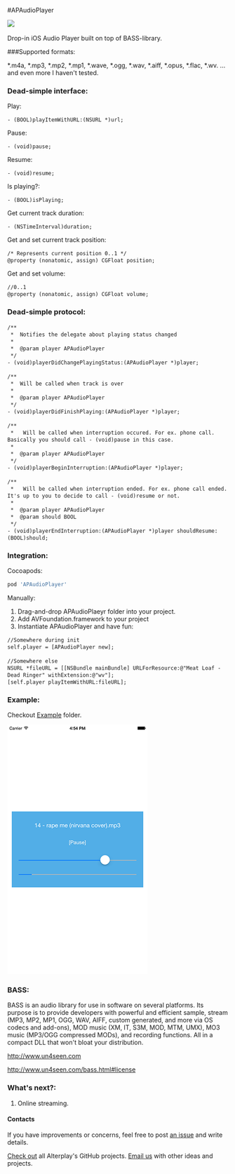 #APAudioPlayer

<img src="https://dl.dropboxusercontent.com/u/2334198/APAudioPlayer-git-teaser.png">

Drop-in iOS Audio Player built on top of BASS-library. 

###Supported formats:

*.m4a,
*.mp3,
*.mp2, 
*.mp1,
*.wave,
*.ogg,
*.wav, 
*.aiff,
*.opus,
*.flac,
*.wv.
... and even more I haven't tested.

### Dead-simple interface:


Play:

```objc
- (BOOL)playItemWithURL:(NSURL *)url;
```

Pause:

```objc
- (void)pause;
```

Resume:

```objc
- (void)resume;
```

Is playing?:

```objc
- (BOOL)isPlaying;
```

Get current track duration:

```objc
- (NSTimeInterval)duration;
```

Get and set current track position:

```objc
/* Represents current position 0..1 */
@property (nonatomic, assign) CGFloat position;
```

Get and set volume:

```objc
//0..1
@property (nonatomic, assign) CGFloat volume;
```

### Dead-simple protocol:

```objc
/**
 *  Notifies the delegate about playing status changed
 *
 *  @param player APAudioPlayer
 */
- (void)playerDidChangePlayingStatus:(APAudioPlayer *)player;

/**
 *  Will be called when track is over
 *
 *  @param player APAudioPlayer
 */
- (void)playerDidFinishPlaying:(APAudioPlayer *)player;

/**
 *   Will be called when interruption occured. For ex. phone call. Basically you should call - (void)pause in this case.
 *
 *  @param player APAudioPlayer
 */
- (void)playerBeginInterruption:(APAudioPlayer *)player;

/**
 *   Will be called when interruption ended. For ex. phone call ended. It's up to you to decide to call - (void)resume or not.
 *
 *  @param player APAudioPlayer
 *  @param should BOOL
 */
- (void)playerEndInterruption:(APAudioPlayer *)player shouldResume:(BOOL)should;

```


### Integration:

Cocoapods:
```ruby
pod 'APAudioPlayer'
```

Manually:

1. Drag-and-drop APAudioPlaeyr folder into your project.
2. Add AVFoundation.framework to your project
3. Instantiate APAudioPlayer and have fun:

```objc
//Somewhere during init
self.player = [APAudioPlayer new];

//Somewhere else
NSURL *fileURL = [[NSBundle mainBundle] URLForResource:@"Meat Loaf - Dead Ringer" withExtension:@"wv"];
[self.player playItemWithURL:fileURL];
```

### Example:

Checkout [Example](https://github.com/Alterplay/APAudioPlayer/tree/master/APAudioPlayerExample) folder.

![Screenshot](/screenshots/scr1.png)

### BASS:

BASS is an audio library for use in software on several platforms. Its purpose is to provide developers with powerful and efficient sample, stream (MP3, MP2, MP1, OGG, WAV, AIFF, custom generated, and more via OS codecs and add-ons), MOD music (XM, IT, S3M, MOD, MTM, UMX), MO3 music (MP3/OGG compressed MODs), and recording functions. All in a compact DLL that won't bloat your distribution.

http://www.un4seen.com

http://www.un4seen.com/bass.html#license

### What's next?:

1. Online streaming.

#### Contacts

If you have improvements or concerns, feel free to post [an issue](https://github.com/Alterplay/APAudioPlayer/issues) and write details.

[Check out](https://github.com/Alterplay) all Alterplay's GitHub projects.
[Email us](mailto:hello@alterplay.com?subject=From%20GitHub%20APAddressBook) with other ideas and projects.

